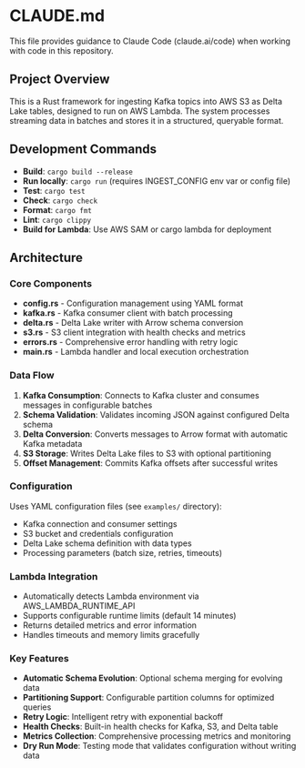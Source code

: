 # CLAUDE.md

This file provides guidance to Claude Code (claude.ai/code) when working with code in this repository.

## Project Overview

This is a Rust framework for ingesting Kafka topics into AWS S3 as Delta Lake tables, designed to run on AWS Lambda. The system processes streaming data in batches and stores it in a structured, queryable format.

## Development Commands

- **Build**: `cargo build --release`
- **Run locally**: `cargo run` (requires INGEST_CONFIG env var or config file)
- **Test**: `cargo test`
- **Check**: `cargo check`
- **Format**: `cargo fmt`
- **Lint**: `cargo clippy`
- **Build for Lambda**: Use AWS SAM or cargo lambda for deployment

## Architecture

### Core Components

- **config.rs** - Configuration management using YAML format
- **kafka.rs** - Kafka consumer client with batch processing
- **delta.rs** - Delta Lake writer with Arrow schema conversion
- **s3.rs** - S3 client integration with health checks and metrics
- **errors.rs** - Comprehensive error handling with retry logic
- **main.rs** - Lambda handler and local execution orchestration

### Data Flow

1. **Kafka Consumption**: Connects to Kafka cluster and consumes messages in configurable batches
2. **Schema Validation**: Validates incoming JSON against configured Delta schema
3. **Delta Conversion**: Converts messages to Arrow format with automatic Kafka metadata
4. **S3 Storage**: Writes Delta Lake files to S3 with optional partitioning
5. **Offset Management**: Commits Kafka offsets after successful writes

### Configuration

Uses YAML configuration files (see `examples/` directory):
- Kafka connection and consumer settings
- S3 bucket and credentials configuration  
- Delta Lake schema definition with data types
- Processing parameters (batch size, retries, timeouts)

### Lambda Integration

- Automatically detects Lambda environment via AWS_LAMBDA_RUNTIME_API
- Supports configurable runtime limits (default 14 minutes)
- Returns detailed metrics and error information
- Handles timeouts and memory limits gracefully

### Key Features

- **Automatic Schema Evolution**: Optional schema merging for evolving data
- **Partitioning Support**: Configurable partition columns for optimized queries
- **Retry Logic**: Intelligent retry with exponential backoff
- **Health Checks**: Built-in health checks for Kafka, S3, and Delta table
- **Metrics Collection**: Comprehensive processing metrics and monitoring
- **Dry Run Mode**: Testing mode that validates configuration without writing data